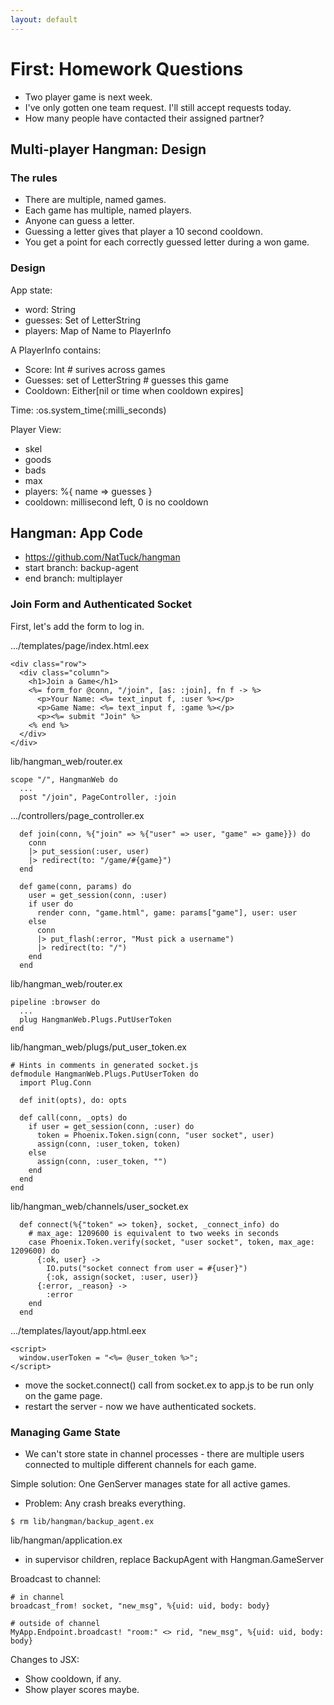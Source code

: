 ```yaml
---
layout: default
---
```


# First: Homework Questions

 - Two player game is next week.
 - I've only gotten one team request. I'll still accept requests today.
 - How many people have contacted their assigned partner?

## Multi-player Hangman: Design

### The rules

 - There are multiple, named games.
 - Each game has multiple, named players.
 - Anyone can guess a letter.
 - Guessing a letter gives that player a 10 second cooldown.
 - You get a point for each correctly guessed letter during a won game.

### Design

App state:

 - word: String
 - guesses: Set of LetterString
 - players: Map of Name to PlayerInfo

A PlayerInfo contains:

 - Score: Int # surives across games
 - Guesses: set of LetterString # guesses this game
 - Cooldown: Either[nil or time when cooldown expires]

Time: :os.system\_time(:milli\_seconds)

Player View:

 - skel
 - goods
 - bads
 - max
 - players: %{ name => guesses }
 - cooldown: millisecond left, 0 is no cooldown

## Hangman: App Code

 - https://github.com/NatTuck/hangman
 - start branch: backup-agent
 - end branch: multiplayer

### Join Form and Authenticated Socket

First, let's add the form to log in.

.../templates/page/index.html.eex

```
<div class="row">
  <div class="column">
    <h1>Join a Game</h1>
    <%= form_for @conn, "/join", [as: :join], fn f -> %>
      <p>Your Name: <%= text_input f, :user %></p>
      <p>Game Name: <%= text_input f, :game %></p>
      <p><%= submit "Join" %>
    <% end %>
  </div>
</div>
```

lib/hangman_web/router.ex

```
scope "/", HangmanWeb do
  ...
  post "/join", PageController, :join
```

.../controllers/page_controller.ex

```
  def join(conn, %{"join" => %{"user" => user, "game" => game}}) do
    conn
    |> put_session(:user, user)
    |> redirect(to: "/game/#{game}")
  end

  def game(conn, params) do
    user = get_session(conn, :user)
    if user do
      render conn, "game.html", game: params["game"], user: user
    else
      conn
      |> put_flash(:error, "Must pick a username")
      |> redirect(to: "/")
    end
  end
```

lib/hangman_web/router.ex

```
pipeline :browser do
  ...
  plug HangmanWeb.Plugs.PutUserToken
end
```

lib/hangman_web/plugs/put\_user\_token.ex

```
# Hints in comments in generated socket.js
defmodule HangmanWeb.Plugs.PutUserToken do
  import Plug.Conn

  def init(opts), do: opts

  def call(conn, _opts) do
    if user = get_session(conn, :user) do
      token = Phoenix.Token.sign(conn, "user socket", user)
      assign(conn, :user_token, token)
    else
      assign(conn, :user_token, "")
    end
  end
end
```

lib/hangman\_web/channels/user\_socket.ex

```
  def connect(%{"token" => token}, socket, _connect_info) do
    # max_age: 1209600 is equivalent to two weeks in seconds
    case Phoenix.Token.verify(socket, "user socket", token, max_age: 1209600) do
      {:ok, user} ->
        IO.puts("socket connect from user = #{user}")
        {:ok, assign(socket, :user, user)}
      {:error, _reason} ->
        :error
    end
  end
```

.../templates/layout/app.html.eex

```
<script>
  window.userToken = "<%= @user_token %>";
</script>
```

 * move the socket.connect() call from socket.ex to app.js to be run only
   on the game page.
 * restart the server - now we have authenticated sockets.


### Managing Game State

 - We can't store state in channel processes - there are multiple users
   connected to multiple different channels for each game.

Simple solution: One GenServer manages state for all active games.

 - Problem: Any crash breaks everything.

```
$ rm lib/hangman/backup_agent.ex
```

lib/hangman/application.ex

 * in supervisor children, replace BackupAgent with Hangman.GameServer


Broadcast to channel:

```
# in channel
broadcast_from! socket, "new_msg", %{uid: uid, body: body}

# outside of channel
MyApp.Endpoint.broadcast! "room:" <> rid, "new_msg", %{uid: uid, body: body}
```

Changes to JSX:

 * Show cooldown, if any.
 * Show player scores maybe.

